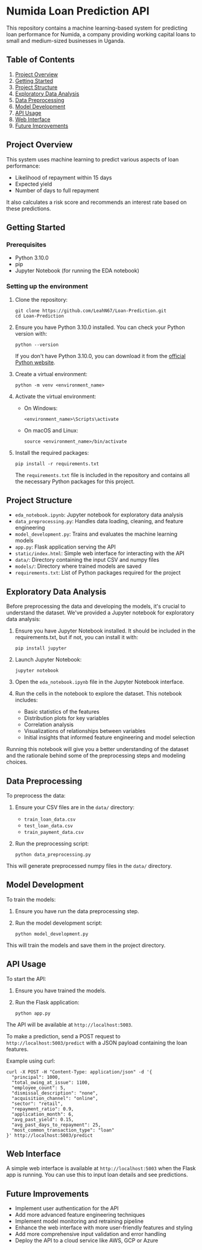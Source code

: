 # Numida Loan Prediction API

This repository contains a machine learning-based system for predicting loan performance for Numida, a company providing working capital loans to small and medium-sized businesses in Uganda.

## Table of Contents
1. [Project Overview](#project-overview)
2. [Getting Started](#getting-started)
3. [Project Structure](#project-structure)
4. [Exploratory Data Analysis](#exploratory-data-analysis)
5. [Data Preprocessing](#data-preprocessing)
6. [Model Development](#model-development)
7. [API Usage](#api-usage)
8. [Web Interface](#web-interface)
9. [Future Improvements](#future-improvements)

## Project Overview

This system uses machine learning to predict various aspects of loan performance:
- Likelihood of repayment within 15 days
- Expected yield
- Number of days to full repayment

It also calculates a risk score and recommends an interest rate based on these predictions.

## Getting Started

### Prerequisites
- Python 3.10.0
- pip
- Jupyter Notebook (for running the EDA notebook)

### Setting up the environment

1. Clone the repository:
   ```
   git clone https://github.com/LeahN67/Loan-Prediction.git
   cd Loan-Prediction
   ```

2. Ensure you have Python 3.10.0 installed. You can check your Python version with:
   ```
   python --version
   ```
   If you don't have Python 3.10.0, you can download it from the [official Python website](https://www.python.org/downloads/release/python-3100/).

3. Create a virtual environment:
   ```
   python -m venv <environment_name>
   ```

4. Activate the virtual environment:
   - On Windows:
     ```
     <environment_name>\Scripts\activate
     ```
   - On macOS and Linux:
     ```
     source <environment_name>/bin/activate
     ```

5. Install the required packages:
   ```
   pip install -r requirements.txt
   ```

   The `requirements.txt` file is included in the repository and contains all the necessary Python packages for this project.

## Project Structure

- `eda_notebook.ipynb`: Jupyter notebook for exploratory data analysis
- `data_preprocessing.py`: Handles data loading, cleaning, and feature engineering
- `model_development.py`: Trains and evaluates the machine learning models
- `app.py`: Flask application serving the API
- `static/index.html`: Simple web interface for interacting with the API
- `data/`: Directory containing the input CSV and numpy files
- `models/`: Directory where trained models are saved
- `requirements.txt`: List of Python packages required for the project


## Exploratory Data Analysis

Before preprocessing the data and developing the models, it's crucial to understand the dataset. We've provided a Jupyter notebook for exploratory data analysis:

1. Ensure you have Jupyter Notebook installed. It should be included in the requirements.txt, but if not, you can install it with:
   ```
   pip install jupyter
   ```

2. Launch Jupyter Notebook:
   ```
   jupyter notebook
   ```

3. Open the `eda_notebook.ipynb` file in the Jupyter Notebook interface.

4. Run the cells in the notebook to explore the dataset. This notebook includes:
   - Basic statistics of the features
   - Distribution plots for key variables
   - Correlation analysis
   - Visualizations of relationships between variables
   - Initial insights that informed feature engineering and model selection

Running this notebook will give you a better understanding of the dataset and the rationale behind some of the preprocessing steps and modeling choices.

## Data Preprocessing

To preprocess the data:

1. Ensure your CSV files are in the `data/` directory:
   - `train_loan_data.csv`
   - `test_loan_data.csv`
   - `train_payment_data.csv`

2. Run the preprocessing script:
   ```
   python data_preprocessing.py
   ```

This will generate preprocessed numpy files in the `data/` directory.

## Model Development

To train the models:

1. Ensure you have run the data preprocessing step.

2. Run the model development script:
   ```
   python model_development.py
   ```

This will train the models and save them in the project directory.

## API Usage

To start the API:

1. Ensure you have trained the models.

2. Run the Flask application:
   ```
   python app.py
   ```

The API will be available at `http://localhost:5003`.

To make a prediction, send a POST request to `http://localhost:5003/predict` with a JSON payload containing the loan features.

Example using curl:
```
curl -X POST -H "Content-Type: application/json" -d '{
  "principal": 1000,
  "total_owing_at_issue": 1100,
  "employee_count": 5,
  "dismissal_description": "none",
  "acquisition_channel": "online",
  "sector": "retail",
  "repayment_ratio": 0.9,
  "application_month": 6,
  "avg_past_yield": 0.15,
  "avg_past_days_to_repayment": 25,
  "most_common_transaction_type": "loan"
}' http://localhost:5003/predict
```

## Web Interface

A simple web interface is available at `http://localhost:5003` when the Flask app is running. You can use this to input loan details and see predictions.

## Future Improvements

- Implement user authentication for the API
- Add more advanced feature engineering techniques
- Implement model monitoring and retraining pipeline
- Enhance the web interface with more user-friendly features and styling
- Add more comprehensive input validation and error handling
- Deploy the API to a cloud service like AWS, GCP or Azure
